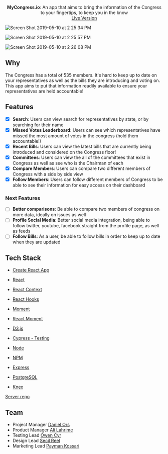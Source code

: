 <p align="center">
  <span><b>MyCongress.io</b>: <span>An app that aims to bring the information of the Congress to your fingertips, to keep you in the know</span><br/>
  <a href="https://mycongress-io.rocketpowerwins.now.sh/" target="_blank">Live Version</a>
</p>
  
![Screen Shot 2019-05-10 at 2 25 34 PM](https://user-images.githubusercontent.com/45650065/57548708-a3c89700-732f-11e9-8448-76660486dccf.png)  

![Screen Shot 2019-05-10 at 2 25 57 PM](https://user-images.githubusercontent.com/45650065/57548687-98756b80-732f-11e9-8a63-9cda0d9b8e0d.png)

![Screen Shot 2019-05-10 at 2 26 08 PM](https://user-images.githubusercontent.com/45650065/57548715-aa570e80-732f-11e9-96ab-80fd527ea570.png)


## Why

The Congress has a total of 535 members. It's hard to keep up to date on your representatives as well as the bills they are introducing and voting on. This app aims to put that information readily available to ensure your representatives are held accountable!

## Features

- [x] **Search**: Users can view search for representatives by state, or by searching for their name
- [x] **Missed Votes Leaderboard**: Users can see which representatives have missed the most amount of votes in the congress (hold them accountable!)
- [x] **Recent Bills**: Users can view the latest bills that are currently being introduced and considered on the Congress floor!
- [x] **Committees**: Users can view the all of the committees that exist in Congress as well as see who is the Chairman of each
- [x] **Compare Members**: Users can compare two different members of Congress with a side by side view
- [x] **Follow Members**: Users can follow different members of Congress to be able to see their information for easy access on their dashboard

### Next Features

- [ ] **Better comparisons**: Be able to compare two members of congress on more data, ideally on issues as well
- [ ] **Profile Social Media**: Better social media integration, being able to follow twitter, youtube, facebook straight from the profile page, as well as feeds
- [ ] **Follow Bills**: As a user, be able to follow bills in order to keep up to date when they are updated

## Tech Stack

- [Create React App](https://github.com/facebook/create-react-app)
- [React](https://github.com/facebook/react)
- [React Context](https://reactjs.org/docs/context.html)
- [React Hooks](https://reactjs.org/docs/hooks-intro.html)
- [Moment](https://momentjs.com/)
- [React Moment](https://github.com/headzoo/react-moment)
- [D3.js](https://d3js.org/)
- [Cypress - Testing](https://www.cypress.io/)

- [Node](https://github.com/nodejs/node)
- [NPM](https://www.npmjs.com/)
- [Express](https://github.com/expressjs/express)
- [PostgreSQL](https://www.postgresql.org/)
- [Knex](https://knexjs.org/)

[Server repo](https://github.com/thinkful-ei-armadillo/congress-app-server)

## Team

- Project Manager [Daniel Ors](https://github.com/danielors)
- Product Manager [Ali Lahrime](https://github.com/lahrime)
- Testing Lead [Owen Cyr](https://github.com/owencyr)
- Design Lead [Secil Reel](https://github.com/secilreel)
- Marketing Lead [Payman Kossari](https://github.com/paypay43)
